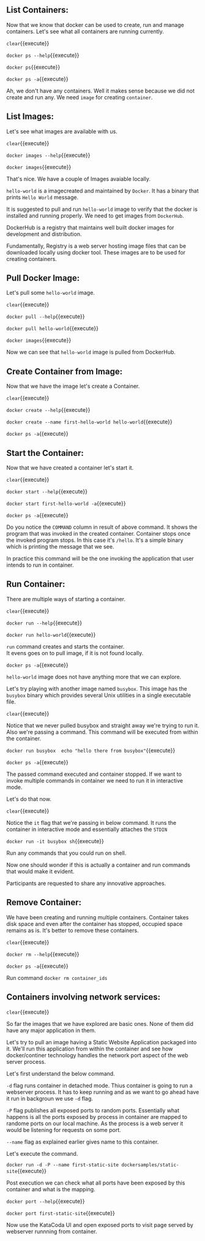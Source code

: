 
## List Containers:

Now that we know that docker can be used to create, run and manage containers.
Let's see what all containers are running currently.

`clear`{{execute}}

`docker ps --help`{{execute}}

`docker ps`{{execute}}

`docker ps -a`{{execute}}

Ah, we don't have any containers. Well it makes sense because we did not create and run any. We need `image` for creating `container`.

## List Images:

Let's see what images are available with us.

`clear`{{execute}}

`docker images --help`{{execute}}

`docker images`{{execute}}

That's nice. We have a couple of Images avaiable locally.

`hello-world` is a imagecreated and maintained by `Docker`.
It has a binary that prints `Hello World` message.

It is suggested to pull and run `hello-world` image to verify that the docker is installed and running properly. We need to get images from `DockerHub`.

DockerHub is a registry that maintains well built docker images for development and distribution.

Fundamentally, Registry is a web server hosting image files that can be downloaded locally using docker tool. These images are to be used for creating containers.

## Pull Docker Image:

Let's pull some `hello-world` image.

`clear`{{execute}}

`docker pull --help`{{execute}}

`docker pull hello-world`{{execute}}

`docker images`{{execute}}

Now we can see that `hello-world` image is pulled from DockerHub.

## Create Container from Image:

Now that we have the image let's create a Container.

`clear`{{execute}}

`docker create --help`{{execute}}

`docker create --name first-hello-world hello-world`{{execute}}

`docker ps -a`{{execute}}

## Start the Container:

Now that we have created a container let's start it.

`clear`{{execute}}

`docker start --help`{{execute}}

`docker start first-hello-world -a`{{execute}}

`docker ps -a`{{execute}}

Do you notice the `COMMAND` column in result of above command. It shows the program that was invoked in the created container.
Container stops once the invoked program stops. In this case it's 
`/hello`. It's a simple binary which is printing the message that we see. 

In practice this command will be the one invoking the application that user intends to run in container.

## Run Container:

There are multiple ways of starting a container.

`clear`{{execute}}

`docker run --help`{{execute}}

`docker run hello-world`{{execute}}

`run` command creates and starts the container.  
It evens goes on to pull image, if it is not found locally.

`docker ps -a`{{execute}}

`hello-world` image does not have anything more that we can explore. 

Let's try playing with another image named `busybox`. 
This image has the `busybox` binary which provides several Unix utilities in a single executable file.

`clear`{{execute}}

Notice that we never pulled busybox and straight away we're trying to run it. Also we're passing a command. This command will be executed from within the container.

`docker run busybox  echo "hello there from busybox"`{{execute}}

`docker ps -a`{{execute}}

The passed command executed and container stopped. If we want to invoke multiple commands in container we need to run it in interactive mode.

Let's do that now.

`clear`{{execute}}

Notice the `it` flag that we're passing in below command. It runs the container in interactive mode and essentially attaches the `STDIN` 

`docker run -it busybox sh`{{execute}}

Run any commands that you could run on shell.

Now one should wonder if this is actually a container and run commands that would make it evident.

Participants are requested to share any innovative approaches.

## Remove Container:

We have been creating and running multiple containers.
Container takes disk space and even after the container has stopped, occupied space remains as is. It's better to remove these containers.

`clear`{{execute}}

`docker rm --help`{{execute}}

`docker ps -a`{{execute}}

Run command `docker rm container_ids`

## Containers involving network services:

`clear`{{execute}}

So far the images that we have explored are basic ones. None of them did have any major application in them.

Let's try to pull an image having a Static Website Application packaged into it. We'll run this application from within the container and see how docker/continer technology handles the network port aspect of the web server process.

Let's first understand the below command.

`-d` flag runs container in detached mode. Thius container is going to run a webserver process. It has to keep running and as we want to go ahead have it run in backgroun we use `-d` flag.

`-P` flag publishes all exposed ports to random ports. Essentially what happens is all the ports exposed by process in container are mapped to randome ports on our local machine. As the process is a web server it would be listening for requests on some port.

`--name` flag as explained earlier gives name to this container.

Let's execute the command.

`docker run -d -P --name first-static-site dockersamples/static-site`{{execute}}

Post execution we can check what all ports have been exposed by this container and what is the mapping.

`docker port --help`{{execute}}

`docker port first-static-site`{{execute}}

Now use the KataCoda UI and open exposed ports to visit page served by webserver runnning from container.

